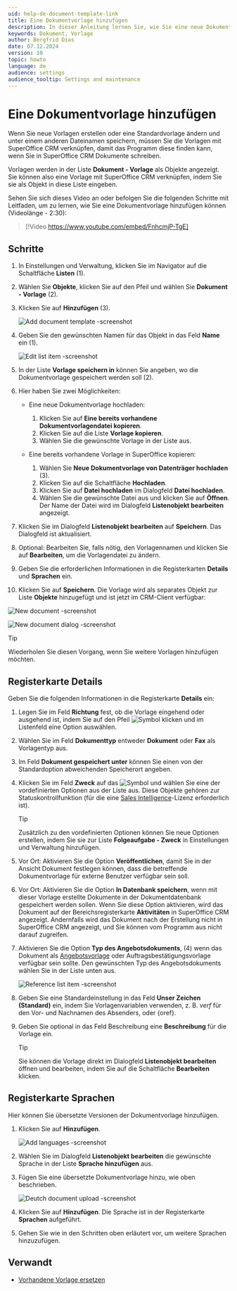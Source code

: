 ```yaml
---
uid: help-de-document-template-link
title: Eine Dokumentvorlage hinzufügen
description: In dieser Anleitung lernen Sie, wie Sie eine neue Dokumentvorlage zu SuperOffice CRM hinzufügen.
keywords: Dokument, Vorlage
author: Bergfrid Dias
date: 07.12.2024
version: 10
topic: howto
language: de
audience: settings
audience_tooltip: Settings and maintenance
---
```


# Eine Dokumentvorlage hinzufügen

Wenn Sie neue Vorlagen erstellen oder eine Standardvorlage ändern und unter einem anderen Dateinamen speichern, müssen Sie die Vorlagen mit SuperOffice CRM verknüpfen, damit das Programm diese finden kann, wenn Sie in SuperOffice CRM Dokumente schreiben.

Vorlagen werden in der Liste **Dokument - Vorlage** als Objekte angezeigt. Sie können also eine Vorlage mit SuperOffice CRM verknüpfen, indem Sie sie als Objekt in diese Liste eingeben.

Sehen Sie sich dieses Video an oder befolgen Sie die folgenden Schritte mit Leitfaden, um zu lernen, wie Sie eine Dokumentvorlage hinzufügen können (Videolänge - 2:30):

<!-- markdownlint-disable-next-line MD034 DOCSMD007 -->
> [!Video https://www.youtube.com/embed/FnhcmjP-TgE]

## Schritte

1. In Einstellungen und Verwaltung, klicken Sie im Navigator auf die Schaltfläche **Listen** (1).

1. Wählen Sie **Objekte**, klicken Sie auf den Pfeil und wählen Sie **Dokument - Vorlage** (2).

1. Klicken Sie auf **Hinzufügen** (3).

    ![Add document template -screenshot][img3]

1. Geben Sie den gewünschten Namen für das Objekt in das Feld **Name** ein (1).

    ![Edit list item -screenshot ][img2]

1. In der Liste **Vorlage speichern in** können Sie angeben, wo die Dokumentvorlage gespeichert werden soll (2).

1. Hier haben Sie zwei Möglichkeiten:

    * Eine neue Dokumentvorlage hochladen:

        1. Klicken Sie auf **Eine bereits vorhandene Dokumentvorlagendatei kopieren**.
        2. Klicken Sie auf die Liste **Vorlage kopieren**.
        3. Wählen Sie die gewünschte Vorlage in der Liste aus.

    * Eine bereits vorhandene Vorlage in SuperOffice kopieren:

        1. Wählen Sie **Neue Dokumentvorlage von Datenträger hochladen** (3).
        2. Klicken Sie auf die Schaltfläche **Hochladen**.
        3. Klicken Sie auf **Datei hochladen** im Dialogfeld **Datei hochladen**.
        4. Wählen Sie die gewünschte Datei aus und klicken Sie auf **Öffnen**. Der Name der Datei wird im Dialogfeld **Listenobjekt bearbeiten** angezeigt.

1. Klicken Sie im Dialogfeld **Listenobjekt bearbeiten** auf **Speichern**. Das Dialogfeld ist aktualisiert.

1. Optional: Bearbeiten Sie, falls nötig, den Vorlagennamen und klicken Sie auf **Bearbeiten**, um die Vorlagendatei zu ändern.

1. Geben Sie die erforderlichen Informationen in die Registerkarten **Details** und **Sprachen** ein.

1. Klicken Sie auf **Speichern**. Die Vorlage wird als separates Objekt zur Liste **Objekte** hinzugefügt und ist jetzt im CRM-Client verfügbar:

![New document -screenshot][img4]

![New document dialog -screenshot][img5]

> [!TIP]
> Wiederholen Sie diesen Vorgang, wenn Sie weitere Vorlagen hinzufügen möchten.

## Registerkarte Details

Geben Sie die folgenden Informationen in die Registerkarte **Details** ein:

1. Legen Sie im Feld **Richtung** fest, ob die Vorlage eingehend oder ausgehend ist, indem Sie auf den Pfeil ![Symbol][img1]  klicken und im Listenfeld eine Option auswählen.

2. Wählen Sie im Feld **Dokumenttyp** entweder **Dokument** oder **Fax** als Vorlagentyp aus.

3. Im Feld **Dokument gespeichert unter** können Sie einen von der Standardoption abweichenden Speicherort angeben.

4. Klicken Sie im Feld **Zweck** auf das ![Symbol][img1] und wählen Sie eine der vordefinierten Optionen aus der Liste aus. Diese Objekte gehören zur Statuskontrollfunktion (für die eine [Sales Intelligence][4]-Lizenz erforderlich ist).

    > [!TIP]
    > Zusätzlich zu den vordefinierten Optionen können Sie neue Optionen erstellen, indem Sie sie zur Liste **Folgeaufgabe - Zweck** in Einstellungen und Verwaltung hinzufügen.

5. Vor Ort: Aktivieren Sie die Option **Veröffentlichen**, damit Sie in der Ansicht Dokument festlegen können, dass die betreffende Dokumentvorlage für externe Benutzer verfügbar sein soll.

6. Vor Ort: Aktivieren Sie die Option **In Datenbank speichern**, wenn mit dieser Vorlage erstellte Dokumente in der Dokumentdatenbank gespeichert werden sollen. Wenn Sie diese Option aktivieren, wird das Dokument auf der Bereichsregisterkarte **Aktivitäten** in SuperOffice CRM angezeigt. Andernfalls wird das Dokument nach der Erstellung nicht in SuperOffice CRM angezeigt, und Sie können vom Programm aus nicht darauf zugreifen.

7. Aktivieren Sie die Option **Typ des Angebotsdokuments**, (4) wenn das Dokument als [Angebotsvorlage][2] oder Auftragsbestätigungsvorlage verfügbar sein sollte. Den gewünschten Typ des Angebotsdokuments wählen Sie in der Liste unten aus.

    ![Reference list item -screenshot][img8]

8. Geben Sie eine Standardeinstellung in das Feld **Unser Zeichen (Standard)** ein, indem Sie Vorlagenvariablen verwenden, z. B. *verf* für den Vor- und Nachnamen des Absenders, oder {oref}.

9. Geben Sie optional in das Feld Beschreibung eine **Beschreibung** für die Vorlage ein.

    > [!TIP]
    > Sie können die Vorlage direkt im Dialogfeld **Listenobjekt bearbeiten** öffnen und bearbeiten, indem Sie auf die Schaltfläche **Bearbeiten** klicken.

## Registerkarte Sprachen

Hier können Sie übersetzte Versionen der Dokumentvorlage hinzufügen.

1. Klicken Sie auf **Hinzufügen**.

    ![Add languages -screenshot][img6]

1. Wählen Sie im Dialogfeld **Listenobjekt bearbeiten** die gewünschte Sprache in der Liste **Sprache hinzufügen** aus.

1. Fügen Sie eine übersetzte Dokumentvorlage hinzu, wie oben beschrieben.

    ![Deutch document upload -screenshot][img7]

1. Klicken Sie auf **Hinzufügen**. Die Sprache ist in der Registerkarte **Sprachen** aufgeführt.

1. Gehen Sie wie in den Schritten oben erläutert vor, um weitere Sprachen hinzuzufügen.

## Verwandt

* [Vorhandene Vorlage ersetzen][1]

<!-- Referenced links -->
[1]: update-template.md
[2]: ../../../../en/document/templates/quote/index.md
[4]: ../../../sale/saint/learn/index.md

<!-- Referenced images -->
[img1]: ../../../../media/icons/arrow-down.png
[img2]: ../../../../media/loc/en/document/edit-list-item.png
[img3]: ../../../../media/loc/en/document/lists-add.png
[img4]: ../../../../media/loc/en/document/imagedmnmi.png
[img5]: ../../../../media/loc/en/document/image6r9sc.png
[img6]: ../../../../media/loc/en/document/language-add.png
[img7]: ../../../../media/loc/en/document/deutch-document-upload.png
[img8]: ../../../../media/loc/en/document/reference-item.png

